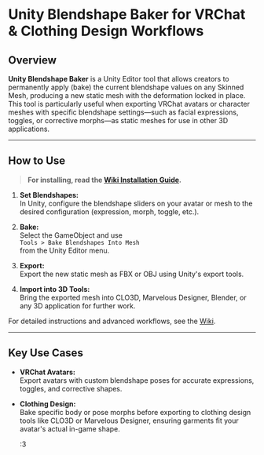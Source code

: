 # Unity Blendshape Baker for VRChat & Clothing Design Workflows

## Overview

**Unity Blendshape Baker** is a Unity Editor tool that allows creators to permanently apply (bake) the current blendshape values on any Skinned Mesh, producing a new static mesh with the deformation locked in place.  
This tool is particularly useful when exporting VRChat avatars or character meshes with specific blendshape settings—such as facial expressions, toggles, or corrective morphs—as static meshes for use in other 3D applications.

---

## How to Use

> **For installing, read the [Wiki Installation Guide](../../wiki/Installation).**

1. **Set Blendshapes:**  
   In Unity, configure the blendshape sliders on your avatar or mesh to the desired configuration (expression, morph, toggle, etc.).

2. **Bake:**  
   Select the GameObject and use  
   `Tools > Bake Blendshapes Into Mesh`  
   from the Unity Editor menu.

3. **Export:**  
   Export the new static mesh as FBX or OBJ using Unity's export tools.

4. **Import into 3D Tools:**  
   Bring the exported mesh into CLO3D, Marvelous Designer, Blender, or any 3D application for further work.

For detailed instructions and advanced workflows, see the [Wiki](../../wiki).

---

## Key Use Cases

- **VRChat Avatars:**  
  Export avatars with custom blendshape poses for accurate expressions, toggles, and corrective shapes.

- **Clothing Design:**  
  Bake specific body or pose morphs before exporting to clothing design tools like CLO3D or Marvelous Designer, ensuring garments fit your avatar's actual in-game shape.

  :3
